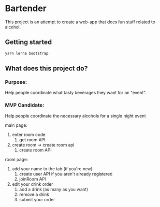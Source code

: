 # Bartender
This project is an attempt to create a web-app that does fun stuff related to alcohol.

## Getting started 
```bash
yarn lerna bootstrap
```

## What does this project do?
### Purpose:
Help people coordinate what tasty beverages they want for an "event".

### MVP Candidate:
Help people coordinate the necessary alcohols for a single night event

main page:

1. enter room code
    1. get room API
2. create room -> create room api
    1. create room API


room page:
1. add your name to the tab (if you're new)
    1. create user API if you aren't already registered
    2. joinRoom API  
2. edit your drink order
    1. add a drink (as many as you want)
    2. remove a drink  
    3. submit your order
